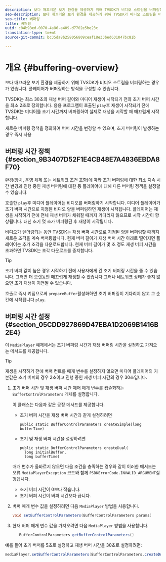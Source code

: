 ```yaml
---
description: 보다 매끄러운 보기 환경을 제공하기 위해 TVSDK가 비디오 스트림을 버퍼링하는 경우가 있습니다. 플레이어가 버퍼링하는 방식을 구성할 수 있습니다.
seo-description: 보다 매끄러운 보기 환경을 제공하기 위해 TVSDK가 비디오 스트림을 버퍼링하는 경우가 있습니다. 플레이어가 버퍼링하는 방식을 구성할 수 있습니다.
seo-title: 버퍼링
title: 버퍼링
uuid: c84b98ed-0070-4a86-a409-d7702e5be23c
translation-type: tm+mt
source-git-commit: bc35da8b258056809ceaf18e33bed631047bc81b

---
```



# 개요 {#buffering-overview}

보다 매끄러운 보기 환경을 제공하기 위해 TVSDK가 비디오 스트림을 버퍼링하는 경우가 있습니다. 플레이어가 버퍼링하는 방식을 구성할 수 있습니다.

TVSDK는 최소 30초의 재생 버퍼 길이와 미디어 재생이 시작되기 전의 초기 버퍼 시간을 최소 2초로 정의합니다. 응용 프로그램이 호출된 `play`후 재생이 시작되기 전에 TVSDK는 미디어를 초기 시간까지 버퍼링하여 실제로 재생을 시작할 때 매끄럽게 시작합니다.

새로운 버퍼링 정책을 정의하여 버퍼 시간을 변경할 수 있으며, 초기 버퍼링이 발생하는 경우 즉시 사용

## 버퍼링 시간 정책 {#section_9B3407D52F1E4CB48E7A4836EBDA8F70}

환경(장치, 운영 체제 또는 네트워크 조건 포함)에 따라 초기 버퍼링에 대한 최소 지속 시간 변경과 진행 중인 재생 버퍼링에 대한 등 플레이어에 대해 다른 버퍼링 정책을 설정할 수 있습니다.

호출한 `play`후 미디어 플레이어는 비디오를 버퍼링하기 시작합니다. 미디어 플레이어가 초기 버퍼 시간으로 지정된 비디오 양을 버퍼링하면 재생이 시작됩니다. 플레이어는 재생을 시작하기 전에 전체 재생 버퍼가 채워질 때까지 기다리지 않으므로 시작 시간이 향상됩니다. 대신 초기 몇 초가 버퍼링된 후 재생이 시작됩니다.

비디오가 렌더링되는 동안 TVSDK는 재생 버퍼 시간으로 지정된 양을 버퍼링할 때까지 새로운 조각을 계속 버퍼링합니다. 현재 버퍼 길이가 재생 버퍼 시간 아래로 떨어지면 플레이어는 추가 조각을 다운로드합니다. 현재 버퍼 길이가 몇 초 정도 재생 버퍼 시간을 초과하면 TVSDK는 조각 다운로드를 중지합니다.

>[!TIP]
>
>초기 버퍼 값이 높은 경우 시작하기 전에 사용자에게 긴 초기 버퍼링 시간을 줄 수 있습니다. 그러면 더 오랫동안 매끄럽게 재생할 수 있습니다.그러나 네트워크 상태가 좋지 않으면 초기 재생이 지연될 수 있습니다.

호출로 즉시 켜짐으로써 `prepareBuffer`활성화하면 초기 버퍼링이 기다리지 않고 그 순간에 시작됩니다 `play`.

## 버퍼링 시간 설정 {#section_05CDD927869D47EBA1D2069B1416B2E4}

이 `MediaPlayer` 예제에서는 초기 버퍼링 시간과 재생 버퍼링 시간을 설정하고 가져오는 메서드를 제공합니다.

>[!TIP]
>
>재생을 시작하기 전에 버퍼 컨트롤 매개 변수를 설정하지 않으면 미디어 플레이어의 기본값은 초기 버퍼의 경우 2초이고 진행 중인 재생 버퍼 시간의 경우 30초입니다.

1. 초기 버퍼 시간 및 재생 버퍼 시간 제어 매개 변수를 캡슐화하는 `BufferControlParameters` 개체를 설정합니다.

   이 클래스는 다음과 같은 공장 메서드를 제공합니다.

   * 초기 버퍼 시간을 재생 버퍼 시간과 같게 설정하려면

      ```
      public static BufferControlParameters createSimple(long bufferTime)
      ```

   * 초기 및 재생 버퍼 시간을 설정하려면

      ```
      public static BufferControlParameters createDual( 
        long initialBuffer,  
        long bufferTime)
      ```
   매개 변수가 올바르지 않으면 다음 조건을 충족하는 경우와 같이 이러한 메서드는 오류 `MediaPlayerException` 코드와 함께 `PSDKErrorCode.INVALID_ARGUMENT`실행됩니다.

   * 초기 버퍼 시간이 0보다 작습니다.
   * 초기 버퍼 시간이 버퍼 시간보다 큽니다.


1. 버퍼 매개 변수 값을 설정하려면 다음 `MediaPlayer` 방법을 사용합니다.

   ```java
   void setBufferControlParameters(BufferControlParameters params)
   ```

1. 현재 버퍼 매개 변수 값을 가져오려면 다음 `MediaPlayer` 방법을 사용합니다.

   ```java
      BufferControlParameters getBufferControlParameters()  
   ```

<!--<a id="example_DE0580B3AD404635825D3301C1F096B6"></a>-->

예를 들어 초기 버퍼를 5초로 설정하고 재생 버퍼 시간을 30초로 설정하려면:

```java
mediaPlayer.setBufferControlParameters(BufferControlParameters.createDual(5000, 30000));
```
